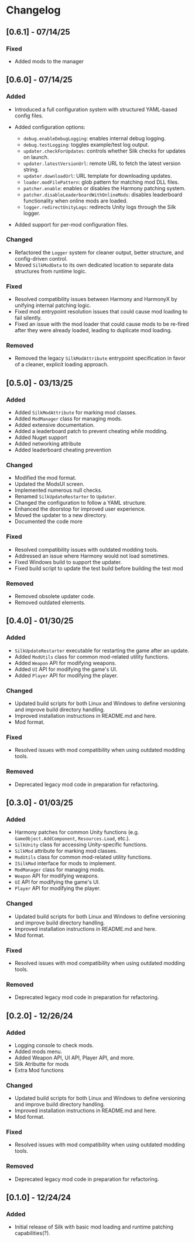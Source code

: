 # Changelog

## [0.6.1] - 07/14/25

### Fixed

- Added mods to the manager

## [0.6.0] - 07/14/25

### Added

- Introduced a full configuration system with structured YAML-based config files.
- Added configuration options:

  - `debug.enableDebugLogging`: enables internal debug logging.
  - `debug.testLogging`: toggles example/test log output.
  - `updater.checkForUpdates`: controls whether Silk checks for updates on launch.
  - `updater.latestVersionUrl`: remote URL to fetch the latest version string.
  - `updater.downloadUrl`: URL template for downloading updates.
  - `loader.modFilePattern`: glob pattern for matching mod DLL files.
  - `patcher.enable`: enables or disables the Harmony patching system.
  - `patcher.disableLeaderboardWithOnlineMods`: disables leaderboard functionality when online mods are loaded.
  - `logger.redirectUnityLogs`: redirects Unity logs through the Silk logger.

* Added support for per-mod configuration files.

### Changed

- Refactored the `Logger` system for cleaner output, better structure, and config-driven control.
- Moved `SilkModData` to its own dedicated location to separate data structures from runtime logic.

### Fixed

- Resolved compatibility issues between Harmony and HarmonyX by unifying internal patching logic.
- Fixed mod entrypoint resolution issues that could cause mod loading to fail silently.
- Fixed an issue with the mod loader that could cause mods to be re-fired after they were already loaded, leading to duplicate mod loading.

### Removed

- Removed the legacy `SilkModAttribute` entrypoint specification in favor of a cleaner, explicit loading approach.

## [0.5.0] - 03/13/25

### Added

- Added `SilkModAttribute` for marking mod classes.
- Added `ModManager` class for managing mods.
- Added extensive documentation.
- Added a leaderboard patch to prevent cheating while modding.
- Added Nuget support
- Added networking attribute
- Added leaderboard cheating prevention

### Changed

- Modified the mod format.
- Updated the ModsUI screen.
- Implemented numerous null checks.
- Renamed `SilkUpdateRestarter` to `Updater`.
- Changed the configuration to follow a YAML structure.
- Enhanced the doorstop for improved user experience.
- Moved the updater to a new directory.
- Documented the code more

### Fixed

- Resolved compatibility issues with outdated modding tools.
- Addressed an issue where Harmony would not load sometimes.
- Fixed Windows build to support the updater.
- Fixed build script to update the test build before building the test mod

### Removed

- Removed obsolete updater code.
- Removed outdated elements.

## [0.4.0] - 01/30/25

### Added

- `SilkUpdateRestarter` executable for restarting the game after an update.
- Added `ModUtils` class for common mod-related utility functions.
- Added `Weapon` API for modifying weapons.
- Added `UI` API for modifying the game's UI.
- Added `Player` API for modifying the player.

### Changed

- Updated build scripts for both Linux and Windows to define versioning and improve build directory handling.
- Improved installation instructions in README.md and here.
- Mod format.

### Fixed

- Resolved issues with mod compatibility when using outdated modding tools.

### Removed

- Deprecated legacy mod code in preparation for refactoring.

## [0.3.0] - 01/03/25

### Added

- Harmony patches for common Unity functions (e.g. `GameObject.AddComponent`, `Resources.Load`, etc.).
- `SilkUnity` class for accessing Unity-specific functions.
- `SilkMod` attribute for marking mod classes.
- `ModUtils` class for common mod-related utility functions.
- `ISilkMod` interface for mods to implement.
- `ModManager` class for managing mods.
- `Weapon` API for modifying weapons.
- `UI` API for modifying the game's UI.
- `Player` API for modifying the player.

### Changed

- Updated build scripts for both Linux and Windows to define versioning and improve build directory handling.
- Improved installation instructions in README.md and here.
- Mod format.

### Fixed

- Resolved issues with mod compatibility when using outdated modding tools.

### Removed

- Deprecated legacy mod code in preparation for refactoring.

## [0.2.0] - 12/26/24

### Added

- Logging console to check mods.
- Added mods menu.
- Added Weapon API, UI API, Player API, and more.
- Silk Atributte for mods
- Extra Mod functions

### Changed

- Updated build scripts for both Linux and Windows to define versioning and improve build directory handling.
- Improved installation instructions in README.md and here.
- Mod format.

### Fixed

- Resolved issues with mod compatibility when using outdated modding tools.

### Removed

- Deprecated legacy mod code in preparation for refactoring.

## [0.1.0] - 12/24/24

### Added

- Initial release of Silk with basic mod loading and runtime patching capabilities(?).
